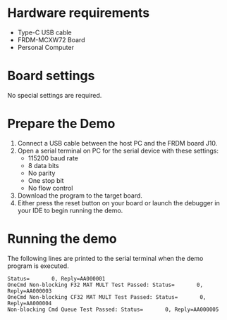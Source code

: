 Hardware requirements
=====================
- Type-C USB cable
- FRDM-MCXW72 Board
- Personal Computer

Board settings
==============
No special settings are required.

Prepare the Demo
================
1. Connect a USB cable between the host PC and the FRDM board J10.
2. Open a serial terminal on PC for the serial device with these settings:
    - 115200 baud rate
    - 8 data bits
    - No parity
    - One stop bit
    - No flow control
3. Download the program to the target board.
4. Either press the reset button on your board or launch the debugger in your IDE to begin running
   the demo.

Running the demo
================
The following lines are printed to the serial terminal when the demo program is executed.
~~~~~~~~~~~~~~~~~~~~~~~~~~~~~~~~~~~~~~~~
Status=       0, Reply=AA000001
OneCmd Non-blocking F32 MAT MULT Test Passed: Status=       0, Reply=AA000003
OneCmd Non-blocking CF32 MAT MULT Test Passed: Status=       0, Reply=AA000004
Non-blocking Cmd Queue Test Passed: Status=       0, Reply=AA000005
~~~~~~~~~~~~~~~~~~~~~~~~~~~~~~~~~~~~~~~~

